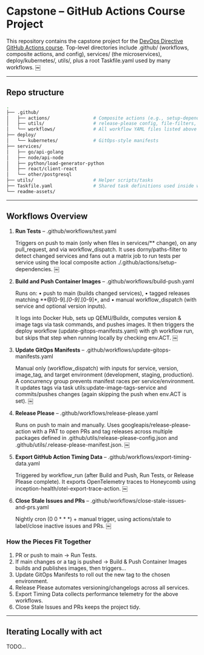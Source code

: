 # Capstone – GitHub Actions Course Project

This repository contains the capstone project for the [DevOps Directive GitHub Actions course](https://github.com/sidpalas/devops-directive-github-actions-course). Top-level directories include .github/ (workflows, composite actions, and config), services/ (the microservices), deploy/kubernetes/, utils/, plus a root Taskfile.yaml used by many workflows.  ￼

---

## Repo structure

```bash
.
├── .github/
│   ├── actions/                # Composite actions (e.g., setup-dependencies)
│   ├── utils/                  # release-please config, file-filters, etc.
│   └── workflows/              # All workflow YAML files listed above
├── deploy/
│   └── kubernetes/             # GitOps-style manifests
├── services/
│   ├── go/api-golang
│   ├── node/api-node
│   ├── python/load-generator-python
│   ├── react/client-react
│   └── other/postgresql
├── utils/                      # Helper scripts/tasks
├── Taskfile.yaml               # Shared task definitions used inside workflows
└── readme-assets/
```

---

## Workflows Overview

1. **Run Tests** – .github/workflows/test.yaml

    Triggers on push to main (only when files in services/** change), on any pull_request, and via workflow_dispatch. It uses dorny/paths-filter to detect changed services and fans out a matrix job to run tests per service using the local composite action ./.github/actions/setup-dependencies.  ￼

2. **Build and Push Container Images** – .github/workflows/build-push.yaml

    Runs on:
      •	push to main (builds changed services),
      •	tagged releases matching **@[0-9]*.[0-9]*.[0-9]*, and
      •	manual workflow_dispatch (with service and optional version inputs).

    It logs into Docker Hub, sets up QEMU/Buildx, computes version & image tags via task commands, and pushes images. It then triggers the deploy workflow (update-gitops-manifests.yaml) with gh workflow run, but skips that step when running locally by checking env.ACT.  ￼

3. **Update GitOps Manifests** – .github/workflows/update-gitops-manifests.yaml

    Manual only (workflow_dispatch) with inputs for service, version, image_tag, and target environment (development, staging, production). A concurrency group prevents manifest races per service/environment. It updates tags via task utils:update-image-tags-service and commits/pushes changes (again skipping the push when env.ACT is set).  ￼

4. **Release Please** – .github/workflows/release-please.yaml

    Runs on push to main and manually. Uses googleapis/release-please-action with a PAT to open PRs and tag releases across multiple packages defined in .github/utils/release-please-config.json and .github/utils/.release-please-manifest.json.  ￼

5. **Export GitHub Action Timing Data** – .github/workflows/export-timing-data.yaml

    Triggered by workflow_run (after Build and Push, Run Tests, or Release Please complete). It exports OpenTelemetry traces to Honeycomb using inception-health/otel-export-trace-action.  ￼

6. **Close Stale Issues and PRs** – .github/workflows/close-stale-issues-and-prs.yaml

    Nightly cron (0 0 * * *) + manual trigger, using actions/stale to label/close inactive issues and PRs.  ￼

### How the Pieces Fit Together
1.	PR or push to main → Run Tests.
2.	If main changes or a tag is pushed → Build & Push Container Images builds and publishes images, then triggers…
3.	Update GitOps Manifests to roll out the new tag to the chosen environment.
4.	Release Please automates versioning/changelogs across all services.
5.	Export Timing Data collects performance telemetry for the above workflows.
6.	Close Stale Issues and PRs keeps the project tidy.

---

## Iterating Locally with act

TODO...



